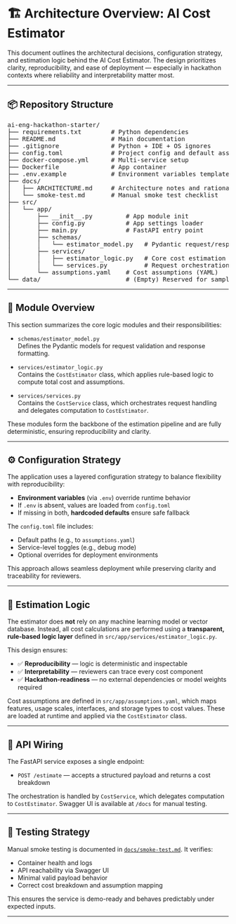 # 🏗️ Architecture Overview: AI Cost Estimator

This document outlines the architectural decisions, configuration strategy, and estimation logic behind the AI Cost Estimator. The design prioritizes clarity, reproducibility, and ease of deployment — especially in hackathon contexts where reliability and interpretability matter most.

---

## 📦 Repository Structure

<pre>
ai-eng-hackathon-starter/
├── requirements.txt        # Python dependencies  
├── README.md               # Main documentation  
├── .gitignore              # Python + IDE + OS ignores  
├── config.toml             # Project config and default assumptions  
├── docker-compose.yml      # Multi-service setup  
├── Dockerfile              # App container  
├── .env.example            # Environment variables template  
├── docs/  
│   ├── ARCHITECTURE.md     # Architecture notes and rationale  
│   └── smoke-test.md       # Manual smoke test checklist  
├── src/  
│   └── app/  
│       ├── __init__.py         # App module init  
│       ├── config.py           # App settings loader  
│       ├── main.py             # FastAPI entry point  
│       ├── schemas/  
│       │   └── estimator_model.py   # Pydantic request/response models  
│       ├── services/  
│       │   ├── estimator_logic.py   # Core cost estimation logic  
│       │   └── services.py          # Request orchestration and estimation service layer  
│       └── assumptions.yaml    # Cost assumptions (YAML)  
└── data/                       # (Empty) Reserved for sample payloads or test inputs
</pre>
 
---

## 🧩 Module Overview

This section summarizes the core logic modules and their responsibilities:

- `schemas/estimator_model.py`  
  Defines the Pydantic models for request validation and response formatting.

- `services/estimator_logic.py`  
  Contains the `CostEstimator` class, which applies rule-based logic to compute total cost and assumptions.

- `services/services.py`  
  Contains the `CostService` class, which orchestrates request handling and delegates computation to `CostEstimator`.

These modules form the backbone of the estimation pipeline and are fully deterministic, ensuring reproducibility and clarity.

---

## ⚙️ Configuration Strategy

The application uses a layered configuration strategy to balance flexibility with reproducibility:

- **Environment variables** (via `.env`) override runtime behavior
- If `.env` is absent, values are loaded from `config.toml`
- If missing in both, **hardcoded defaults** ensure safe fallback

The `config.toml` file includes:

- Default paths (e.g., to `assumptions.yaml`)
- Service-level toggles (e.g., debug mode)
- Optional overrides for deployment environments

This approach allows seamless deployment while preserving clarity and traceability for reviewers.

---

## 🧠 Estimation Logic

The estimator does **not** rely on any machine learning model or vector database. Instead, all cost calculations are performed using a **transparent, rule-based logic layer** defined in `src/app/services/estimator_logic.py`.

This design ensures:

- ✅ **Reproducibility** — logic is deterministic and inspectable
- ✅ **Interpretability** — reviewers can trace every cost component
- ✅ **Hackathon-readiness** — no external dependencies or model weights required

Cost assumptions are defined in `src/app/assumptions.yaml`, which maps features, usage scales, interfaces, and storage types to cost values. These are loaded at runtime and applied via the `CostEstimator` class.

---

## 🔌 API Wiring

The FastAPI service exposes a single endpoint:

- `POST /estimate` — accepts a structured payload and returns a cost breakdown

The orchestration is handled by `CostService`, which delegates computation to `CostEstimator`. Swagger UI is available at `/docs` for manual testing.

---

## 🧪 Testing Strategy

Manual smoke testing is documented in [`docs/smoke-test.md`](./smoke-test.md). It verifies:

- Container health and logs
- API reachability via Swagger UI
- Minimal valid payload behavior
- Correct cost breakdown and assumption mapping

This ensures the service is demo-ready and behaves predictably under expected inputs.

---
